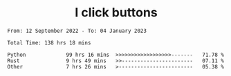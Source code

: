 <h1 align="center">
I click buttons
</h1>

<!--START_SECTION:waka-->

```text
From: 12 September 2022 - To: 04 January 2023

Total Time: 138 hrs 18 mins

Python             99 hrs 16 mins  >>>>>>>>>>>>>>>>>>-------   71.78 %
Rust               9 hrs 49 mins   >>-----------------------   07.11 %
Other              7 hrs 26 mins   >------------------------   05.38 %
```

<!--END_SECTION:waka-->

